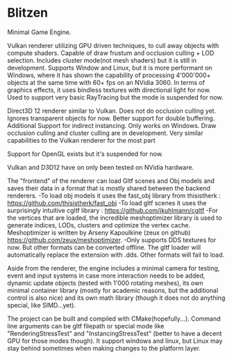 # Blitzen

Minimal Game Engine.

Vulkan renderer utilizing GPU driven techniques, to cull away objects with compute shaders. Capable of draw frustum and occlusion culling + LOD selection. Includes cluster mode(not mesh shaders) but it is still in development. Supports Window and Linux, but it is more performant on Windows, where it has shown the capability of processing 4'000'000+ objects at the same time with 60+ fps on an NVidia 3060. In terms of graphics effects, it uses bindless textures with directional light for now. Used to support very basic RayTracing but the mode is suspended for now.

Direct3D 12 renderer similar to Vulkan. Does not do occlusion culling yet. Ignores transparent objects for now. Better support for double buffering. Additional Support for indirect instancing. Only works on Windows. Draw occlusion culling and cluster culling are in development. Very similar capabilities to the Vulkan renderer for the most part

Support for OpenGL exists but it's suspended for now.

Vulkan and D3D12 have on only been tested on NVidia hardware.

The "frontend" of the renderer can load Gltf scenes and Obj models and saves their data in a format that is mostly shared between the backend renderers.
-To load obj models it uses the fast_obj library from thisistherk : https://github.com/thisistherk/fast_obj
-To load gltf scenes it uses the surprisingly intuitive cgltf library : https://github.com/jkuhlmann/cgltf
-For the vertices that are loaded, the incredible meshoptimizer library is used to generate indices, LODs, clusters and optimize the vertex cache. Meshoptimizer is written by Arseny Kapoulkine (zeux on github) https://github.com/zeux/meshoptimizer. 
-Only supports DDS textures for now. But other formats can be converted offline. The gltf loader will automatically replace the extension with .dds. Other formats will fail to load.

Aside from the renderer, the engine includes a minimal camera for testing, event and input systems in case more interaction needs to be added, dynamic update objects (tested with 1'000 rotating meshes), its own minimal container library (mostly for academic reasons, but the additional control is also nice) and its own math library (though it does not do anything special, like SIMD...yet).

The project can be built and compiled with CMake(hopefully...). Command line arguments can be gltf filepath or special mode like "RenderingStressTest" and "InstancingStressTest" (better to have a decent GPU for those modes though). It support windows and linux, but Linux may stay behind sometimes when making changes to the platform layer.
